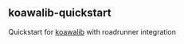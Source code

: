 ## koawalib-quickstart
  Quickstart for [koawalib](https://github.com/AsianKoala/koawalib) with roadrunner integration

